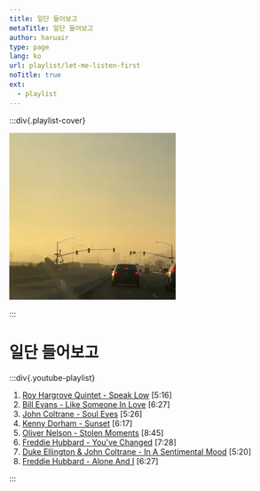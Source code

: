 ```yaml
---
title: 일단 들어보고
metaTitle: 일단 들어보고
author: haruair
type: page
lang: ko
url: playlist/let-me-listen-first
noTitle: true
ext:
  - playlist
---
```


:::div{.playlist-cover}

![Let me listen first](let-me-listen-first-cover.webp)

:::

<h1 class="font-size-medium">일단 들어보고</h1>

:::div{.youtube-playlist}

1. [Roy Hargrove Quintet - Speak Low](https://www.youtube.com/watch?v=BzEKMZ3O6Vo) [5:16]
1. [Bill Evans - Like Someone In Love](https://www.youtube.com/watch?v=gw-o0uTkp_k) [6:27]
1. [John Coltrane - Soul Eyes](https://www.youtube.com/watch?v=Y_z4pYO4Y_g) [5:26]
1. [Kenny Dorham - Sunset](https://www.youtube.com/watch?v=luj_YryuP8c) [6:17]
1. [Oliver Nelson - Stolen Moments](https://www.youtube.com/watch?v=7A9XsIjr-R4) [8:45]
1. [Freddie Hubbard - You've Changed](https://www.youtube.com/watch?v=_xOaL7nbINI) [7:28]
1. [Duke Ellington & John Coltrane - In A Sentimental Mood](https://www.youtube.com/watch?v=JiP7jKdAhD0) [5:20]
1. [Freddie Hubbard - Alone And I](https://www.youtube.com/watch?v=r6DUDPoE_-0) [6:27]

:::

